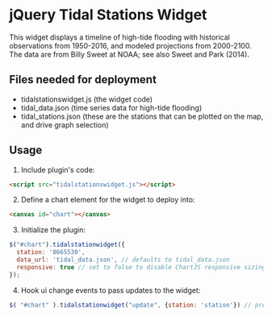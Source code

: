 # jQuery Tidal Stations Widget

This widget displays a timeline of high-tide flooding with historical observations from 1950-2016, and modeled projections from 2000-2100. The data are from Billy Sweet at NOAA; see also Sweet and Park (2014).

## Files needed for deployment
- tidalstationswidget.js (the widget code)
- tidal_data.json (time series data for high-tide flooding)
- tidal_stations.json (these are the stations that can be plotted on the map, and drive graph selection)

## Usage

1. Include plugin's code:
```html
<script src="tidalstationswidget.js"></script>
```

2. Define a chart element for the widget to deploy into:

```html
<canvas id="chart"></canvas>
```

3. Initialize the plugin:

```javascript
$("#chart").tidalstationwidget({
  station: '8665530',
  data_url: 'tidal_data.json', // defaults to tidal_data.json
  responsive: true // set to false to disable ChartJS responsive sizing.
});
```

4. Hook ui change events to pass updates to the widget:
```javascript
$( "#chart" ).tidalstationwidget("update", {station: 'station'}) // presumably from a map interface, using the `id` value from `tidal_stations.json`
```

